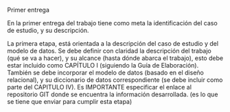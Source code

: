 Primer entrega

En la primer entrega del trabajo tiene como meta la identificación del caso de estudio, y su descripción.

La primera etapa, está orientada a la descripción del caso de estudio y del modelo de datos. Se debe definir con claridad la descripción del trabajo (qué se va a hacer), y su alcance (hasta dónde abarca el trabajo), esto debe estar incluido como CAPÍTULO I (siguiendo la Guía de Elaboración). También se debe incorporar el modelo de datos (basado en el diseño relacional), y su diccionario de datos correspondiente (se debe incluir como parte del CAPITULO IV).
Es IMPORTANTE especificar el enlace al repositorio GIT donde se encuentra la información desarrollada.  (es lo que se tiene que enviar para cumplir esta etapa)
